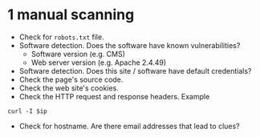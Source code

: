 # 1 manual scanning

- Check for `robots.txt` file.
- Software detection. Does the software have known vulnerabilities?
    - Software version (e.g. CMS)
    - Web server version (e.g. Apache 2.4.49)
- Software detection. Does this site / software have default credentials?
- Check the page's source code.
- Check the web site's cookies.
- Check the HTTP request and response headers. Example

```shell
curl -I $ip
```

- Check for hostname. Are there email addresses that lead to clues?
